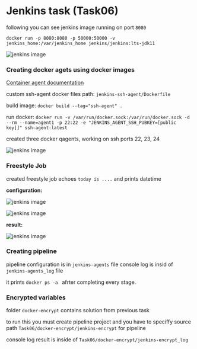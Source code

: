 # Jenkins task (Task06)

following you can see jenkins image running on port ```8080```

```docker run -p 8080:8080 -p 50000:50000 -v jenkins_home:/var/jenkins_home jenkins/jenkins:lts-jdk11```

![jenkins image](./assets/docker_image.png)

### **Creating docker agets using docker images**

[Container agent documentation](https://www.jenkins.io/doc/book/using/using-agents/)

custom ssh-agent docker files path: ```jenkins-ssh-agent/Dockerfile```

build image: ```docker build --tag="ssh-agent" .```

run docker: 
```docker run -v /var/run/docker.sock:/var/run/docker.sock -d --rm --name=agent1 -p 22:22 -e "JENKINS_AGENT_SSH_PUBKEY=[public key]]" ssh-agent:latest```

created three docker qagents, working on ssh ports 22, 23, 24 

![jenkins image](./assets/agents.png)

### **Freestyle Job**

created freestyle job echoes ```today is ....``` and prints datetime 

**configuration:**

![jenkins image](./assets/build_sh.png)

![jenkins image](./assets/freestyle_job.png)

**result:**

![jenkins image](./assets/result.png)

### **Creating pipeline**

pipeline configuration is in ```jenkins-agents``` file
console log is insid of ```jenkins-agents_log``` file

it prints ```docker ps -a ``` afrter completing every stage.

### **Encrypted variables**

folder ```docker-encrypt``` contains solution from previous task

to run this you must create pipeline project and
you have to speciffy source path ```Task06/docker-encrypt/jenkins-encrypt``` for pipeline

console log result is inside of ```Task06/docker-encrypt/jenkins-encrypt_log```

